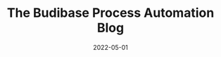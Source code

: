 ---
date: 2022-05-01
title: The Budibase Process Automation Blog
description: Budibase's Process Automation Blog – attracting thousands of monthly ops professionals and developers – covers everything you need to know to automate processes and workflows.
cover: "/budibase-ui-gradient.png"
draft: false
---